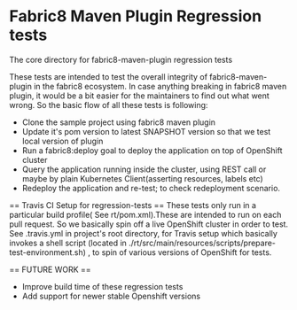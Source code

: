 # Fabric8 Maven Plugin Regression tests

The core directory for fabric8-maven-plugin regression tests

These tests are intended to test the overall integrity of fabric8-maven-
plugin in the fabric8 ecosystem. In case anything breaking in fabric8 
maven plugin, it would be a bit easier for the maintainers to find out
 what went wrong. So the basic flow of all these tests is following:

* Clone the sample project using fabric8 maven plugin
* Update it's pom version to latest SNAPSHOT version so that we test 
  local version of plugin
* Run a fabric8:deploy goal to deploy the application on top of 
  OpenShift cluster
* Query the application running inside the cluster, using REST call 
  or maybe by plain Kubernetes Client(asserting resources, labels etc)
* Redeploy the application and re-test; to check redeployment scenario.

== Travis CI Setup for regression-tests ==
These tests only run in a particular build profile( See rt/pom.xml).These
 are intended to run on each pull request. So we basically spin off a 
 live OpenShift cluster in order to test. See .travis.yml in project's 
root directory, for Travis setup which basically invokes a shell script 
(located in  ./rt/src/main/resources/scripts/prepare-test-environment.sh)
, to spin of various versions of OpenShift for tests.

== FUTURE WORK ==
* Improve build time of these regression tests
* Add support for newer stable Openshift versions
